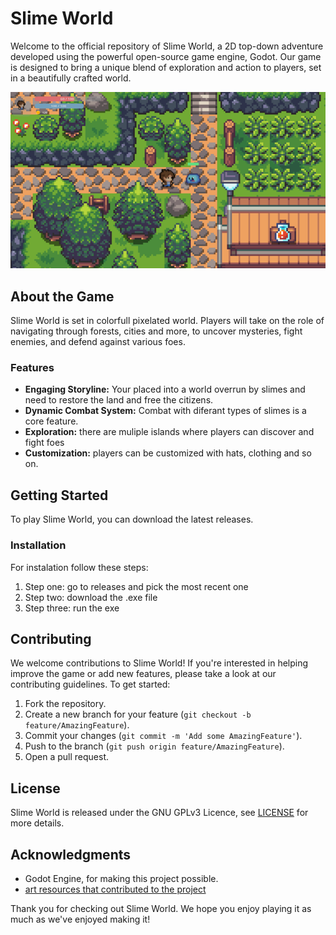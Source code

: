 # Slime World

Welcome to the official repository of Slime World, a 2D top-down adventure developed using the powerful open-source game engine, Godot. Our game is designed to bring a unique blend of exploration and action to players, set in a beautifully crafted world.

![Game Screenshot](github.png)

## About the Game

Slime World is set in colorfull pixelated world. Players will take on the role of navigating through forests, cities and more, to uncover mysteries, fight enemies, and defend against various foes.

### Features

- **Engaging Storyline:** Your placed into a world overrun by slimes and need to restore the land and free the citizens.
- **Dynamic Combat System:** Combat with diferant types of slimes is a core feature.
- **Exploration:** there are muliple islands where players can discover and fight foes
- **Customization:** players can be customized with hats, clothing and so on.

## Getting Started

To play Slime World, you can download the latest releases.

### Installation

For instalation follow these steps:

1. Step one: go to releases and pick the most recent one
2. Step two: download the .exe file
3. Step three: run the exe

## Contributing

We welcome contributions to Slime World! If you're interested in helping improve the game or add new features, please take a look at our contributing guidelines. To get started:

1. Fork the repository.
2. Create a new branch for your feature (`git checkout -b feature/AmazingFeature`).
3. Commit your changes (`git commit -m 'Add some AmazingFeature'`).
4. Push to the branch (`git push origin feature/AmazingFeature`).
5. Open a pull request.

## License

Slime World is released under the GNU GPLv3 Licence, see [LICENSE](LICENSE.md) for more details.

## Acknowledgments

- Godot Engine, for making this project possible.
- [art resources that contributed to the project](https://game-endeavor.itch.io/mystic-woods)

Thank you for checking out Slime World. We hope you enjoy playing it as much as we've enjoyed making it!
